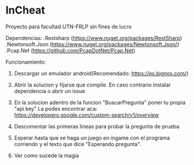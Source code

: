 # InCheat
Proyecto para facultad UTN-FRLP sin fines de lucro

Dependencias:
.Restsharp (https://www.nuget.org/packages/RestSharp)
.Newtonsoft.Json (https://www.nuget.org/packages/Newtonsoft.Json/)
.Pcap.Net (https://github.com/PcapDotNet/Pcap.Net)

Funcionamiento:

1. Descargar un emulador android(Recomendado: https://es.bignox.com/)

2. Abrir la solucion y fijarse que compile. En caso contrario instalar dependencia o abrir un issue

3. En la solucion adentro de la funcion "BuscarPregunta" poner tu propia "api key"
   La podes encontrar aca: https://developers.google.com/custom-search/v1/overview
   
  4. Descomentar las primeras lineas para probar la pregunta de prueba

  5. Esperar hasta que se haga un juego en ingame con el programa corriendo y el texto que dice "Esperando pregunta".

  6. Ver como sucede la magia
